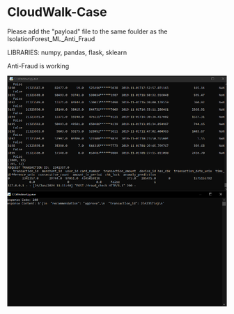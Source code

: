 # CloudWalk-Case

Please add the "payload" file to the same foulder as the IsolationForest_ML_Anti_Fraud

LIBRARIES: numpy, pandas, flask, sklearn

Anti-Fraud is working

![alt text](https://github.com/offujimori/CloudWalk-Case/blob/main/Production_AntiFraud.png)

